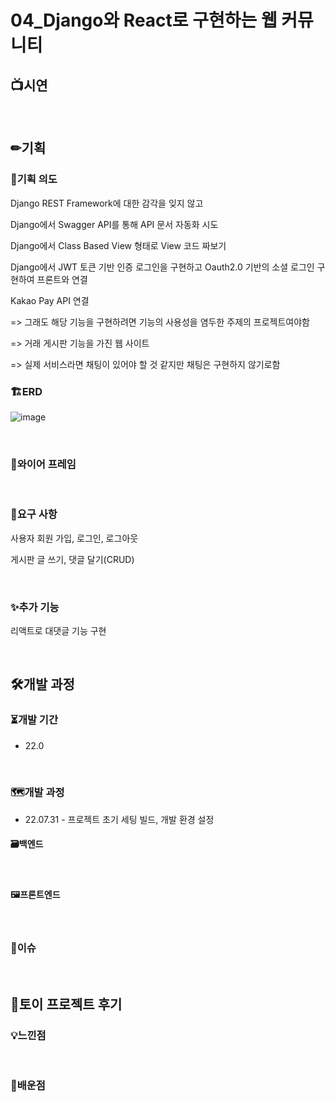 # 04_Django와 React로 구현하는 웹 커뮤니티

## 📺시연

<br>

## ✏기획

### 🎯기획 의도

Django REST Framework에 대한 감각을 잊지 않고

Django에서 Swagger API를 통해 API 문서 자동화 시도

Django에서 Class Based View 형태로 View 코드 짜보기

Django에서 JWT 토큰 기반 인증 로그인을 구현하고 Oauth2.0 기반의 소셜 로그인 구현하여 프론트와 연결

Kakao Pay API 연결

=> 그래도 해당 기능을 구현하려면 기능의 사용성을 염두한 주제의 프로젝트여야함 

=> 거래 게시판 기능을 가진 웹 사이트

=> 실제 서비스라면 채팅이 있어야 할 것 같지만 채팅은 구현하지 않기로함

### 🏗ERD

![image](https://user-images.githubusercontent.com/93081720/183257226-fe1559cc-fa6f-4f4f-b72a-5a3aaedeee49.png)

<br>

### 🎨와이어 프레임

<br>

### 📑요구 사항

사용자 회원 가입, 로그인, 로그아웃

게시판 글 쓰기, 댓글 달기(CRUD)

<br>

### ✨추가 기능

리액트로 대댓글 기능 구현

<br>

## 🛠개발 과정

### ⏳개발 기간

- 22.0

<br>

### 🗺개발 과정

- 22.07.31 - 프로젝트 초기 세팅 빌드, 개발 환경 설정

#### 🗃백엔드

<br>

#### 🖼프론트엔드

<br>

### 🧨이슈

<br>

## 🤔토이 프로젝트 후기

### 💡느낀점

<br>

### 🧠배운점

<br>